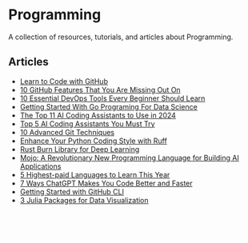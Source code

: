 # Programming

A collection of resources, tutorials, and articles about Programming.

## Articles

- [Learn to Code with GitHub](https://www.kdnuggets.com/learn-to-code-github) 
- [10 GitHub Features That You Are Missing Out On](https://www.kdnuggets.com/10-github-features-that-you-are-missing-out-on)
- [10 Essential DevOps Tools Every Beginner Should Learn](https://www.kdnuggets.com/10-essential-devops-tools-every-beginner-should-learn) 
- [Getting Started With Go Programing For Data Science ](https://www.kdnuggets.com/getting-started-with-go-programing-for-data-science)
- [The Top 11 AI Coding Assistants to Use in 2024](https://www.datacamp.com/blog/best-ai-coding-assistants) 
- [Top 5 AI Coding Assistants You Must Try](https://www.kdnuggets.com/top-5-ai-coding-assistants-you-must-try)
- [10 Advanced Git Techniques](https://www.kdnuggets.com/10-advanced-git-techniques) 
- [Enhance Your Python Coding Style with Ruff](https://www.kdnuggets.com/enhance-your-python-coding-style-with-ruff)
- [Rust Burn Library for Deep Learning](https://www.kdnuggets.com/rust-burn-library-for-deep-learning) 
- [Mojo: A Revolutionary New Programming Language for Building AI Applications](https://www.datacamp.com/tutorial/mojo-language-the-new-programming-language-for-ai)
- [5 Highest-paid Languages to Learn This Year](https://www.kdnuggets.com/2023/07/5-highestpaid-languages-learn-year.html) 
- [7 Ways ChatGPT Makes You Code Better and Faster](https://www.kdnuggets.com/2023/06/7-ways-chatgpt-makes-code-better-faster.html)
- [Getting Started with GitHub CLI](https://www.kdnuggets.com/2023/03/getting-started-github-cli.html) 
- [3 Julia Packages for Data Visualization](https://www.kdnuggets.com/2023/02/3-julia-packages-data-visualization.html)

<a href="/Writing-Portfolio" class="button" style="display: inline-block; padding: 8px 15px; background: var(--primary-color); color: white; text-decoration: none; border-radius: 4px; margin-top: 30px; font-size: 0.9em; transition: transform 0.2s ease;"><i class="fas fa-home"></i> Back to Home</a>

